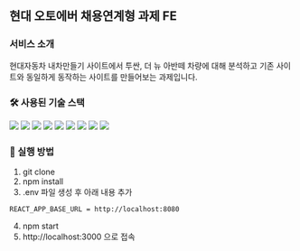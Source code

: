 ## 현대 오토에버 채용연계형 과제 FE

### 서비스 소개
현대자동차 내차만들기 사이트에서 투싼, 더 뉴 아반떼 차량에 대해 분석하고 기존 사이트와 동일하게 동작하는 사이트를 만들어보는 과제입니다.

### 🛠️ 사용된 기술 스택
<img src="https://img.shields.io/badge/TypeScript-3178C6?style=for-the-badge&logo=TypeScript&logoColor=fff"/> 
<img src = "https://img.shields.io/badge/html5-E34F26?style=for-the-badge&logo=html5&logoColor=white"></a> 
<img src="https://img.shields.io/badge/CSS3-00A7E2?style=for-the-badge&logo=css3&logoColor=white"/></a>
<img src="https://img.shields.io/badge/React-2D333B?style=for-the-badge&logo=React&logoColor=61dafb"/> 
<img src="https://img.shields.io/badge/Recoil-3578E5?style=for-the-badge&logo=&logoColor=white"/>
<img src = "https://img.shields.io/badge/styled--components-DB7093?style=for-the-badge&logo=styled-components&logoColor=white"></a> 
<img src = "https://img.shields.io/badge/Axios-181717?style=for-the-badge&logo=Axios&logoColor=white"></a> 
<img src="https://img.shields.io/badge/ESLint-4B32C3?style=for-the-badge&logo=ESLint&logoColor=white"></a> 
<img src="https://img.shields.io/badge/Prettier-F7B93E?style=for-the-badge&logo=Prettier&logoColor=black"></a> 

### 🔑 실행 방법

1. git clone
2. npm install
3. .env 파일 생성 후 아래 내용 추가
```.env
REACT_APP_BASE_URL = http://localhost:8080
```
4. npm start
5. http://localhost:3000 으로 접속